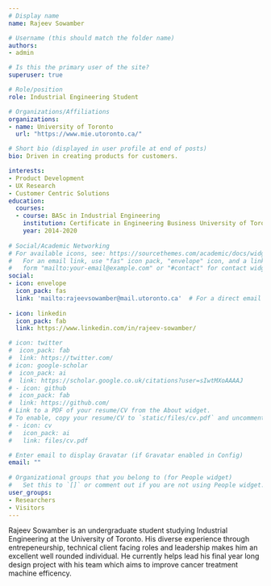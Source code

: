 ```yaml
---
# Display name
name: Rajeev Sowamber

# Username (this should match the folder name)
authors:
- admin

# Is this the primary user of the site?
superuser: true

# Role/position
role: Industrial Engineering Student

# Organizations/Affiliations
organizations:
- name: University of Toronto
  url: "https://www.mie.utoronto.ca/"

# Short bio (displayed in user profile at end of posts)
bio: Driven in creating products for customers.

interests:
- Product Development
- UX Research
- Customer Centric Solutions
education:
  courses:
  - course: BASc in Industrial Engineering
    institution: Certificate in Engineering Business University of Toronto
    year: 2014-2020
    
# Social/Academic Networking
# For available icons, see: https://sourcethemes.com/academic/docs/widgets/#icons
#   For an email link, use "fas" icon pack, "envelope" icon, and a link in the
#   form "mailto:your-email@example.com" or "#contact" for contact widget.
social:
- icon: envelope
  icon_pack: fas
  link: 'mailto:rajeevsowamber@mail.utoronto.ca'  # For a direct email link, use "mailto:test@example.org".
  
- icon: linkedin
  icon_pack: fab
  link: https://www.linkedin.com/in/rajeev-sowamber/

# icon: twitter
#  icon_pack: fab
#  link: https://twitter.com/
# icon: google-scholar
#  icon_pack: ai
#  link: https://scholar.google.co.uk/citations?user=sIwtMXoAAAAJ
# - icon: github
#  icon_pack: fab
#  link: https://github.com/
# Link to a PDF of your resume/CV from the About widget.
# To enable, copy your resume/CV to `static/files/cv.pdf` and uncomment the lines below.  
# - icon: cv
#   icon_pack: ai
#   link: files/cv.pdf

# Enter email to display Gravatar (if Gravatar enabled in Config)
email: ""
  
# Organizational groups that you belong to (for People widget)
#   Set this to `[]` or comment out if you are not using People widget.  
user_groups:
- Researchers
- Visitors
---
```


Rajeev Sowamber is an undergraduate student studying Industrial Engineering at the University of Toronto. His diverse experience through entrepeneurship, technical client facing roles and leadership makes him an excellent well rounded individual. He currently helps lead his final year long design project with his team which aims to improve cancer treatment machine efficency.
